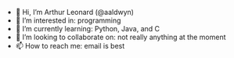 - 👋 Hi, I’m Arthur Leonard (@aaldwyn)
- 👀 I’m interested in: programming
- 🌱 I’m currently learning: Python, Java, and C
- 💞️ I’m looking to collaborate on: not really anything at the moment
- 📫 How to reach me: email is best

<!---
aaldwyn/aaldwyn is a ✨ special ✨ repository because its `README.md` (this file) appears on your GitHub profile.
You can click the Preview link to take a look at your changes.
--->
